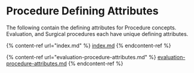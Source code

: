 # Procedure Defining Attributes

The following contain the defining attributes for Procedure concepts. Evaluation, and Surgical procedures each have unique defining attributes.

{% content-ref url="index.md" %}
[index.md](index.md)
{% endcontent-ref %}

{% content-ref url="evaluation-procedure-attributes.md" %}
[evaluation-procedure-attributes.md](evaluation-procedure-attributes.md)
{% endcontent-ref %}

